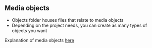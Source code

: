## Media objects

* Objects folder houses files that relate to media objects
* Depending on the project needs, you can create as many types of objects you want

Explanation of media objects [here](http://www.stubbornella.org/content/2010/06/25/the-media-object-saves-hundreds-of-lines-of-code/)

